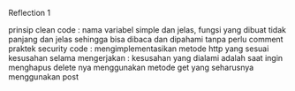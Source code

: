 Reflection 1

prinsip clean code : nama variabel simple dan jelas, fungsi yang dibuat tidak panjang dan jelas sehingga bisa dibaca dan dipahami tanpa perlu comment
praktek security code : mengimplementasikan metode http yang sesuai
kesusahan selama mengerjakan : kesusahan yang dialami adalah saat ingin menghapus delete nya menggunakan metode get yang seharusnya menggunakan post
